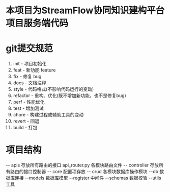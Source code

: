 # 本项目为StreamFlow协同知识建构平台项目服务端代码

# git提交规范
1. init - 项目初始化
2. feat - 新功能 feature
3. fix - 修复 bug
4. docs - 文档注释
5. style - 代码格式(不影响代码运行的变动)
6. refactor - 重构、优化(既不增加新功能，也不是修复bug)
7. perf - 性能优化
8. test - 增加测试
9. chore - 构建过程或辅助工具的变动
10. revert - 回退
11. build - 打包

# 项目结构
-- apis  存放所有路由的接口
    api_router.py  各模块路由文件
    -- controller  存放所有路由的接口控制器
-- core 配置项存放
-- crud  各模块数据库操作模块
--db 数据库连接
--models 数据库模型
--register 中间件
--schemas 数据校验
--utils 工具